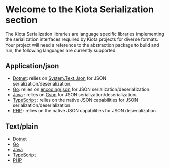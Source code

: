 # Welcome to the Kiota Serialization section

The Kiota Serialization libraries are language specific libraries implementing the serialization interfaces required by Kiota projects for diverse formats.
Your project will need a reference to the abstraction package to build and run, the following languages are currently supported:

## Application/json

- [Dotnet](https://github.com/microsoft/kiota-serialization-json-dotnet): relies on [System.Text.Json](https://docs.microsoft.com/en-us/dotnet/api/system.text.json?view=net-6.0) for JSON serialization/deserialization.
- [Go](https://github.com/microsoft/kiota-serialization-json-go): relies on [encoding/json](https://pkg.go.dev/encoding/json) for JSON serialization/deserialization.
- [Java](https://github.com/microsoft/kiota-java/tree/main/components/serialization/json) : relies on [Gson](https://github.com/google/gson) for JSON serialization/deserialization.
- [TypeScript](https://github.com/microsoft/kiota-typescript/tree/main/packages/serialization/json) : relies on the native JSON capabilities for JSON serialization/deserialization.
- [PHP](https://github.com/microsoft/kiota-serialization-json-php) : relies on the native JSON capabilities for JSON deserialization

## Text/plain

- [Dotnet](https://github.com/microsoft/kiota-serialization-text-dotnet)
- [Go](https://github.com/microsoft/kiota-serialization-text-go)
- [Java](https://github.com/microsoft/kiota-java/tree/main/components/serialization/text)
- [TypeScript](https://github.com/microsoft/kiota-typescript/tree/main/packages/serialization/text)
- [PHP](https://github.com/microsoft/kiota-serialization-text-php)
